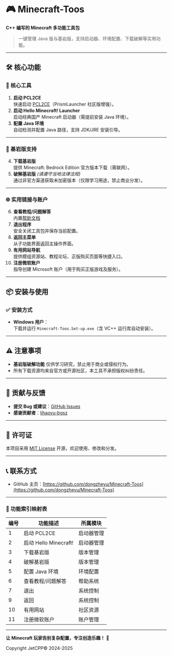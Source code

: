# 🎮 Minecraft-Toos  
**C++ 编写的 Minecraft 多功能工具包**

> 一键管理 Java 版与基岩版，支持启动器、环境配置、下载破解等实用功能。

---

## 🛠️ 核心功能  

### 🔧 核心工具
1. **启动 PCL2CE**  
   快速启动 [PCL2CE](https://github.com/PCL-Community/PCL2-CE)（PrismLauncher 社区版增强）。
2. **启动 Hello Minecraft! Launcher**  
   启动经典国产 Minecraft 启动器（需提前安装 Java 环境）。
3. **配置 Java 环境**  
   自动检测并配置 Java 路径，支持 JDK/JRE 安装引导。

---

### 🧱 基岩版支持
4. **下载基岩版**  
   提供 Minecraft: Bedrock Edition 官方版本下载（需联网）。
5. **破解基岩版** *(请遵守当地法律法规)*  
   通过非官方渠道获取未加密版本（仅限学习用途，禁止商业分发）。

---

### 🌐 实用链接与账户
6. **查看教程/问题解答**  
   内置[帮助文档](Help_cn.md)  
7. **退出程序**  
   安全关闭工具包并保存当前配置。
9. **返回主菜单**  
   从子功能界面返回主操作界面。
10. **有用网站导航**  
    提供模组资源站、教程论坛、正版购买页面等快捷入口。
11. **注册微软账户**  
    指导创建 Microsoft 账户（用于购买正版游戏及服务）。

---

## 📦 安装与使用  

### ✅ 安装方式
- **Windows 用户**：  
  下载并运行 `Minecraft-Toos.Set-up.exe`（含 VC++ 运行库自动安装）。

---

## ⚠️ 注意事项
- **基岩版破解功能** 仅供学习研究，禁止用于商业或侵权行为。  
- 所有下载资源均来自官方或开源社区，本工具不承担版权纠纷责任。  

---

## 🤝 贡献与反馈  
- **提交 Bug 或建议**：[GitHub Issues](https://github.com/dongzheyu/Minecraft-Toos/issues/2)
- **感谢贡献者**：[lihaoyu-bgsz](https://github.com/lihaoyu-bgsz)  
---

## 📜 许可证  
本项目采用 [MIT License](LICENSE) 开源，欢迎使用、修改和分发。

---

## 📞 联系方式  
- GitHub 主页：[https://github.com/dongzheyu/Minecraft-Toos](https://github.com/dongzheyu/Minecraft-Toos)  

---

### 📌 功能索引映射表  
| 编号 | 功能描述                | 所属模块         |
|------|-------------------------|------------------|
| 1    | 启动 PCL2CE             | 启动器管理       |
| 2    | 启动 Hello Minecraft!   | 启动器管理       |
| 3    | 下载基岩版              | 版本管理         |
| 4    | 破解基岩版              | 版本管理         |
| 5    | 配置 Java 环境          | 环境配置         |
| 6    | 查看教程/问题解答       | 帮助系统         |
| 7    | 退出                    | 系统控制         |
| 9    | 返回                    | 系统控制         |
| 10   | 有用网站                | 社区资源         |
| 11   | 注册微软账户            | 账户管理         |

---

**让 Minecraft 玩家告别复杂配置，专注创造乐趣！** 🚀  

Copyright JetCPP© 2024-2025
